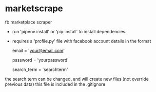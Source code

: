 # marketscrape

fb marketplace scraper

- run 'pipenv install' or 'pip install' to install dependencies.

- requires a 'profile.py' file with facebook account details in the format

    email = 'your@email.com'
    
    password = 'yourpassword'
    
    search_term = 'searchterm'

the search term can be changed, and will create new files (not override previous data)
this file is included in the .gitignore
